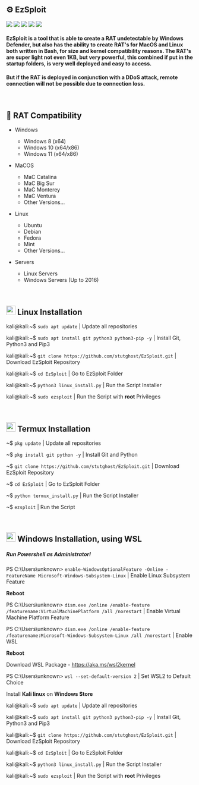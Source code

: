 ## :gear: EzSploit

![](https://img.shields.io/badge/Python-3-yellow)
![](https://img.shields.io/badge/platform-KaliLinux%20%7C%20ParrotOS%20%7C%20Termux-blue)
![](https://img.shields.io/github/stars/stutghost/EzSploit)
[![](https://img.shields.io/github/followers/stutghost?label=follow&style=social)](https://github.com/stutghost)
![](https://badges.frapsoft.com/os/v1/open-source.svg?v=102)


#### EzSploit is a tool that is able to create a RAT undetectable by Windows Defender, but also has the ability to create RAT's for MacOS and Linux both written in Bash, for size and kernel compatibility reasons. The RAT's are super light not even 1KB, but very powerful, this combined if put in the startup folders, is very well deployed and easy to access.

#### But if the RAT is deployed in conjunction with a DDoS attack, remote connection will not be possible due to connection loss.

<!---
<br>

## :rocket: Update Avaliable v2.0
-->

<br>

## :toolbox: RAT Compatibility

- Windows
    * Windows 8 (x64)
    * Windows 10 (x64/x86)
    * Windows 11 (x64/x86)

- MaCOS
    * MaC Catalina
    * MaC Big Sur
    * MaC Monterey
    * MaC Ventura
    * Other Versions...
    
- Linux
    * Ubuntu
    * Debian
    * Fedora
    * Mint
    * Other Versions...

- Servers
    * Linux Servers
    * Windows Servers (Up to 2016)

<!---
<br>

## :camera: Screenshots 
![](https://github.com/Z4nzu/hackingtool/blob/master/images/A00.png)

---
-->

<br>

<h2><img src="https://cdn.jsdelivr.net/gh/devicons/devicon/icons/linux/linux-original.svg", width="25", height="25"/> Linux Installation</h2>

kali@kali:~$ ```sudo apt update``` | Update all repositories

kali@kali:~$ ```sudo apt install git python3 python3-pip -y``` | Install Git, Python3 and Pip3

kali@kali:~$ ```git clone https://github.com/stutghost/EzSploit.git``` | Download EzSploit Repository

kali@kali:~$ ```cd EzSploit``` | Go to EzSploit Folder

kali@kali:~$ ```python3 linux_install.py``` | Run the Script Installer

kali@kali:~$ ```sudo ezsploit``` | Run the Script with **root** Privileges


<br>


<h2><img src="https://cdn.jsdelivr.net/gh/devicons/devicon/icons/android/android-original.svg", width="25", height="25"/> Termux Installation</h2>

~$ ```pkg update``` | Update all repositories

~$ ```pkg install git python -y``` | Install Git and Python

~$ ```git clone https://github.com/stutghost/EzSploit.git``` | Download EzSploit Repository

~$ ```cd EzSploit``` | Go to EzSploit Folder

~$ ```python termux_install.py``` | Run the Script Installer

~$ ```ezsploit``` | Run the Script


<br>


<h2><img src="https://cdn.jsdelivr.net/gh/devicons/devicon/icons/windows8/windows8-original.svg", width="25", height="25"/> Windows Installation, using WSL</h2>

##### Run Powershell as Administrator!

PS C:\Users\unknown> ```enable-WindowsOptionalFeature -Online -FeatureName Microsoft-Windows-Subsystem-Linux``` | Enable Linux Subsystem Feature 

**Reboot**

PS C:\Users\unknown> ```dism.exe /online /enable-feature /featurename:VirtualMachinePlatform /all /norestart``` | Enable Virtual Machine Platform Feature

PS C:\Users\unknown> ```dism.exe /online /enable-feature /featurename:Microsoft-Windows-Subsystem-Linux /all /norestart``` | Enable WSL

**Reboot**

Download WSL Package - https://aka.ms/wsl2kernel

PS C:\Users\unknown> ```wsl --set-default-version 2``` | Set WSL2 to Default Choice

Install **Kali linux** on **Windows Store**

kali@kali:~$ ```sudo apt update``` | Update all repositories

kali@kali:~$ ```sudo apt install git python3 python3-pip -y``` | Install Git, Python3 and Pip3

kali@kali:~$ ```git clone https://github.com/stutghost/EzSploit.git``` | Download EzSploit Repository

kali@kali:~$ ```cd EzSploit``` | Go to EzSploit Folder

kali@kali:~$ ```python3 linux_install.py``` | Run the Script Installer

kali@kali:~$ ```sudo ezsploit``` | Run the Script with **root** Privileges
